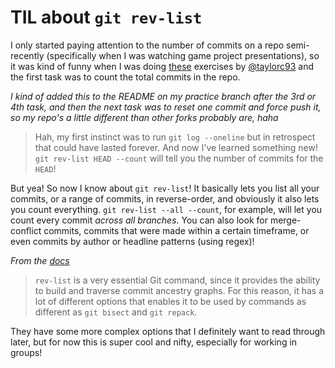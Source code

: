 # TIL about `git rev-list`

I only started paying attention to the number of commits on a repo semi-recently (specifically when I was watching game project presentations), so it was kind of funny when I was doing [these](https://github.com/taylorc93/git-exercises) exercises by [@taylorc93](https://github.com/taylorc93) and the first task was to count the total commits in the repo.

_I kind of added this to the README on my practice branch after the 3rd or 4th task, and then the next task was to reset one commit and force push it, so my repo's a little different than other forks probably are, haha_
 > Hah, my first instinct was to run `git log --oneline` but in retrospect that could have lasted forever. And now I've learned something new! `git rev-list HEAD --count` will tell you the number of commits for the `HEAD`!

But yea! So now I know about `git rev-list`! It basically lets you list all your commits, or a range of commits, in reverse-order, and obviously it also lets you count everything. `git rev-list --all --count`, for example, will let you count every commit _across all branches_. You can also look for merge-conflict commits, commits that were made within a certain timeframe, or even commits by author or headline patterns (using regex)!

_From the [docs](https://git-scm.com/docs/git-rev-list)_
>`rev-list` is a very essential Git command, since it provides the ability to build and traverse commit ancestry graphs. For this reason, it has a lot of different options that enables it to be used by commands as different as `git bisect` and `git repack`.

They have some more complex options that I definitely want to read through later, but for now this is super cool and nifty, especially for working in groups!
